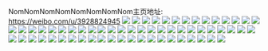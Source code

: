 NomNomNomNomNomNomNomNom主页地址: https://weibo.com/u/3928824945 
![](https://wx4.sinaimg.cn/mw2000/ea2d1c71gy1h96tmbvw1nj20lc0sgwhw.jpg) 
![](https://wx4.sinaimg.cn/mw2000/ea2d1c71gy1h96tmaxm28j20lc0sg41y.jpg) 
![](https://wx4.sinaimg.cn/mw2000/ea2d1c71gy1h96tmb9lw0j20lc0sgq5n.jpg) 
![](https://wx4.sinaimg.cn/mw2000/ea2d1c71gy1h96tmbjy6rj20lc0sg76y.jpg) 
![](https://wx4.sinaimg.cn/mw2000/ea2d1c71gy1h8uaj83a25j20n7111jvq.jpg) 
![](https://wx4.sinaimg.cn/mw2000/ea2d1c71gy1h8uaj8u2lqj20wi17c7by.jpg) 
![](https://wx4.sinaimg.cn/mw2000/ea2d1c71gy1h8pygjzvk7j20th154te3.jpg) 
![](https://wx4.sinaimg.cn/mw2000/ea2d1c71gy1h8pygm9ew0j20um15qn5c.jpg) 
![](https://wx4.sinaimg.cn/mw2000/ea2d1c71gy1h8pygn0kypj20wh14ik0g.jpg) 
![](https://wx4.sinaimg.cn/mw2000/ea2d1c71gy1h8ks9sitcnj20t91lcaj5.jpg) 
![](https://wx4.sinaimg.cn/mw2000/ea2d1c71gy1h8kse78zd2j20wi17ck5r.jpg) 
![](https://wx4.sinaimg.cn/mw2000/ea2d1c71gy1h8kqxup3gcj20wi1yc1kx.jpg) 
![](https://wx4.sinaimg.cn/mw2000/ea2d1c71gy1h8ksc973icj20wk0u0q90.jpg) 
![](https://wx4.sinaimg.cn/mw2000/ea2d1c71gy1h8kr9wvgntj21uo0u0dtu.jpg) 
![](https://wx4.sinaimg.cn/mw2000/ea2d1c71gy1h8kqvhixk7j21hc0u0qdf.jpg) 
![](https://wx4.sinaimg.cn/mw2000/ea2d1c71gy1h8hgetz7t9j20wi17cdu1.jpg) 
![](https://wx4.sinaimg.cn/mw2000/ea2d1c71gy1h8hgeuhy4lj20nl11gqcg.jpg) 
![](https://wx4.sinaimg.cn/mw2000/ea2d1c71gy1h8hgev7wdxj20vt142drt.jpg) 
![](https://wx4.sinaimg.cn/mw2000/ea2d1c71gy1h8hget93xpj20wi17c7iw.jpg) 
![](https://wx4.sinaimg.cn/mw2000/ea2d1c71gy1h8bpyd3pzyj20u00zf43y.jpg) 
![](https://wx4.sinaimg.cn/mw2000/ea2d1c71gy1h8bpye7wwxj20u0136gs9.jpg) 
![](https://wx4.sinaimg.cn/mw2000/ea2d1c71gy1h8bq0wbvkwj20u00vlafd.jpg) 
![](https://wx4.sinaimg.cn/mw2000/ea2d1c71gy1h8bpyc6txjj20u0140jzb.jpg) 
![](https://wx4.sinaimg.cn/mw2000/ea2d1c71gy1h88hd1yvkyj20u00utgqz.jpg) 
![](https://wx4.sinaimg.cn/mw2000/ea2d1c71gy1h88hd2ee5kj215w0u0442.jpg) 
![](https://wx4.sinaimg.cn/mw2000/ea2d1c71gy1h87173f8kuj217c0wiwqa.jpg) 
![](https://wx4.sinaimg.cn/mw2000/ea2d1c71gy1h871747hckj20wi17cgxa.jpg) 
![](https://wx4.sinaimg.cn/mw2000/ea2d1c71gy1h83tlx1rzzj21280vgqgl.jpg) 
![](https://wx4.sinaimg.cn/mw2000/ea2d1c71gy1h82pnioaqjj20u0140wlt.jpg) 
![](https://wx4.sinaimg.cn/mw2000/ea2d1c71gy1h82pnjcdwnj20u014110f.jpg) 
![](https://wx4.sinaimg.cn/mw2000/ea2d1c71gy1h82pnjuog8j20u0140wlp.jpg) 
![](https://wx4.sinaimg.cn/mw2000/ea2d1c71gy1h82pnkb57yj20u0140459.jpg) 
![](https://wx4.sinaimg.cn/mw2000/ea2d1c71gy1h82poblvzqj20u01syten.jpg) 
![](https://wx4.sinaimg.cn/mw2000/ea2d1c71gy1h82pocupcdj21400u0qcl.jpg) 
![](https://wx4.sinaimg.cn/mw2000/ea2d1c71gy1h81348pb54j20u00u0qc6.jpg) 
![](https://wx4.sinaimg.cn/mw2000/ea2d1c71gy1h813496ue6j20u012c7hg.jpg) 
![](https://wx4.sinaimg.cn/mw2000/ea2d1c71gy1h81347ol2yj20sv0zyn8q.jpg) 
![](https://wx4.sinaimg.cn/mw2000/ea2d1c71gy1h8134826sfj20u0140wj8.jpg) 
![](https://wx4.sinaimg.cn/mw2000/ea2d1c71gy1h7xna0t7hvj20wi17cqhd.jpg) 
![](https://wx4.sinaimg.cn/mw2000/ea2d1c71gy1h7xna0362mj20v7167162.jpg) 
![](https://wx4.sinaimg.cn/mw2000/ea2d1c71gy1h7wvol6iqfj20dw0dw3yx.jpg) 
![](https://wx4.sinaimg.cn/mw2000/ea2d1c71gy1h7wgqelp9pj213o0u0gq7.jpg) 
![](https://wx4.sinaimg.cn/mw2000/ea2d1c71gy1h7wgciozqbj20u0127wld.jpg) 
![](https://wx4.sinaimg.cn/mw2000/ea2d1c71gy1h7wgqihn6vj20u00v8acv.jpg) 
![](https://wx4.sinaimg.cn/mw2000/ea2d1c71gy1h7t268tgh2j20wg14i7ds.jpg) 
![](https://wx4.sinaimg.cn/mw2000/ea2d1c71gy1h7t269e745j20wg0zin5a.jpg) 
![](https://wx4.sinaimg.cn/mw2000/ea2d1c71gy1h7rqdpl8isj21yc0wi7wh.jpg) 
![](https://wx4.sinaimg.cn/mw2000/ea2d1c71gy1h7rqdrv9b8j21yc0wiqod.jpg) 
![](https://wx4.sinaimg.cn/mw2000/ea2d1c71gy1h7rqdvc7hmj21yc0wie81.jpg) 
![](https://wx4.sinaimg.cn/mw2000/ea2d1c71gy1h7rqdxxwsfj21yc0wie81.jpg) 
![](https://wx4.sinaimg.cn/mw2000/ea2d1c71gy1h7pwuqrdkuj20u0140n53.jpg) 
![](https://wx4.sinaimg.cn/mw2000/ea2d1c71gy1h7pwurwc7qj20u014044o.jpg) 
![](https://wx4.sinaimg.cn/mw2000/ea2d1c71gy1h7pwutcgyuj20u015b7bd.jpg) 
![](https://wx4.sinaimg.cn/mw2000/ea2d1c71gy1h7pwupksy1j20u01400y2.jpg) 
![](https://wx4.sinaimg.cn/mw2000/ea2d1c71gy1h7pwuvllgmj20u0140n1t.jpg) 
![](https://wx4.sinaimg.cn/mw2000/ea2d1c71gy1h7pwutu159j20u0140jx9.jpg) 
![](https://wx4.sinaimg.cn/mw2000/ea2d1c71gy1h7pwvbos5hj20u0140n3g.jpg) 
![](https://wx4.sinaimg.cn/mw2000/ea2d1c71gy1h7of8npr2dj20wi0u0dma.jpg) 
![](https://wx4.sinaimg.cn/mw2000/ea2d1c71gy1h7of8p3co0j20u02b5k1t.jpg) 
![](https://wx4.sinaimg.cn/mw2000/ea2d1c71gy1h7krw4pu2pj20u0140wlz.jpg) 
![](https://wx4.sinaimg.cn/mw2000/ea2d1c71gy1h7hvpoemfjj20wg12edq7.jpg) 
